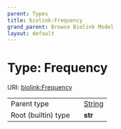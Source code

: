 ```yaml
---
parent: Types
title: biolink:Frequency
grand_parent: Browse Biolink Model
layout: default
---
```


# Type: Frequency




URI: [biolink:Frequency](https://w3id.org/biolink/vocab/Frequency)

|  |  |  |
| --- | --- | --- |
| Parent type | | [String](String.md) |
| Root (builtin) type | | **str** |
